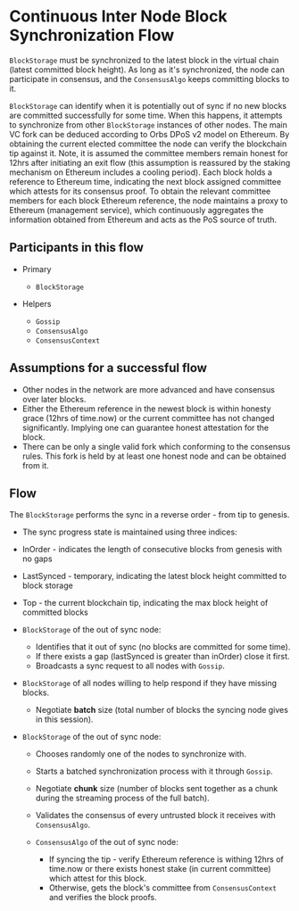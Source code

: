 # Continuous Inter Node Block Synchronization Flow

`BlockStorage` must be synchronized to the latest block in the virtual chain (latest committed block height). As long as it's synchronized, the node can participate in consensus, and the `ConsensusAlgo` keeps committing blocks to it.

`BlockStorage` can identify when it is potentially out of sync if no new blocks are committed successfully for some time. When this happens, it attempts to synchronize from other `BlockStorage` instances of other nodes.
The main VC fork can be deduced according to Orbs DPoS v2 model on Ethereum. By obtaining the current elected committee the node can verify the blockchain tip  against it. Note, it is assumed the committee members remain honest for 12hrs after initiating an exit flow (this assumption is reassured by the staking mechanism on Ethereum includes a cooling period).
Each block holds a reference to Ethereum time, indicating the next block assigned committee which attests for its consensus proof.
To obtain the relevant committee members for each block Ethereum reference, the node maintains a proxy to Ethereum (management service), which continuously aggregates the information obtained from Ethereum and acts as the PoS source of truth.

## Participants in this flow

* Primary
  * `BlockStorage`

* Helpers
  * `Gossip`
  * `ConsensusAlgo`
  * `ConsensusContext`

## Assumptions for a successful flow

* Other nodes in the network are more advanced and have consensus over later blocks.
* Either the Ethereum reference in the newest block is within honesty grace (12hrs of time.now) or the current committee has not changed significantly. Implying one can guarantee honest attestation for the block.
* There can be only a single valid fork which conforming to the consensus rules. This fork is held by at least one honest node and can be obtained from it.


## Flow

The `BlockStorage` performs the sync in a reverse order - from tip to genesis.
* The sync progress state is maintained using three indices: 
 * InOrder - indicates the length of consecutive blocks from genesis with no gaps
 * LastSynced - temporary, indicating the latest block height committed to block storage
 * Top - the current blockchain tip, indicating the max block height of committed blocks

* `BlockStorage` of the out of sync node:
  * Identifies that it out of sync (no blocks are committed for some time).
  * If there exists a gap (lastSynced is greater than inOrder) close it first.
  * Broadcasts a sync request to all nodes with `Gossip`.

* `BlockStorage` of all nodes willing to help respond if they have missing blocks.
  * Negotiate **batch** size (total number of blocks the syncing node gives in this session).

* `BlockStorage` of the out of sync node:
  * Chooses randomly one of the nodes to synchronize with.
  * Starts a batched synchronization process with it through `Gossip`.
  * Negotiate **chunk** size (number of blocks sent together as a chunk during the streaming process of the full batch).
  * Validates the consensus of every untrusted block it receives with `ConsensusAlgo`.

  * `ConsensusAlgo` of the out of sync node:
    * If syncing the tip - verify Ethereum reference is withing 12hrs of time.now or there exists honest stake (in current committee) which attest for this block.
    * Otherwise, gets the block's committee from `ConsensusContext` and verifies the block proofs.
